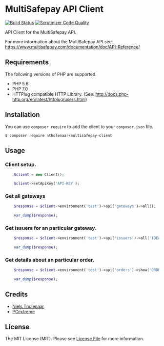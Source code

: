 # MultiSafepay API Client

[![Build Status](https://travis-ci.org/nielstholenaar/multisafepay-client.svg?branch=master)](https://travis-ci.org/nielstholenaar/multisafepay-client) [![Scrutinizer Code Quality](https://scrutinizer-ci.com/g/nielstholenaar/multisafepay-client/badges/quality-score.png?b=master)](https://scrutinizer-ci.com/g/nielstholenaar/multisafepay-client/?branch=master)

API Client for the MultiSafepay API.

For more information about the MultiSafepay API see: https://www.multisafepay.com/documentation/doc/API-Reference/

## Requirements

The following versions of PHP are supported.

* PHP 5.6
* PHP 7.0
* HTTPlug compatible HTTP Library. (See: http://docs.php-http.org/en/latest/httplug/users.html)

## Installation

You can use `composer require` to add the client to your `composer.json` file.

```
$ composer require ntholenaar/multisafepay-client
```

## Usage

### Client setup.

```php
    $client = new Client();

    $client->setApiKey('API-KEY');
```

### Get all gateways

```php
    $response = $client->environment('test')->api('gateways')->all();
    
    var_dump($response);
```

### Get issuers for an particular gateway.

```php
    $response = $client->environment('test')->api('issuers')->all('IDEAL');
        
    var_dump($response);
```

### Get details about an particular order.

```php
    $response = $client->environment('test')->api('orders')->show('ORDER-ID');
        
    var_dump($response);
```

## Credits

- [Niels Tholenaar](https://github.com/nielstholenaar)
- [PCextreme](https://github.com/pcextreme)


## License

The MIT License (MIT). Please see [License File](LICENSE) for more information.
